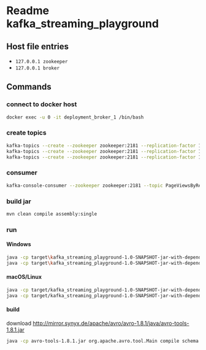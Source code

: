 # Readme kafka_streaming_playground
## Host file entries
 - `127.0.0.1 zookeeper`
 - `127.0.0.1 broker`

## Commands
### connect to docker host
```bash
docker exec -u 0 -it deployment_broker_1 /bin/bash
```
### create topics
```bash
kafka-topics --create --zookeeper zookeeper:2181 --replication-factor 1 --partitions 1 --topic PageViews
kafka-topics --create --zookeeper zookeeper:2181 --replication-factor 1 --partitions 1 --topic PageViewsPerRegion
kafka-topics --create --zookeeper zookeeper:2181 --replication-factor 1 --partitions 1 --topic PageViewsByUser
```
### consumer
```bash
kafka-console-consumer --zookeeper zookeeper:2181 --topic PageViewsByRegion --from-beginning --property print.key=true --property value.deserializer=org.apache.kafka.common.serialization.LongDeserializer
```
### build jar
```bash
mvn clean compile assembly:single
```
### run
#### Windows
```bash
java -cp target\kafka_streaming_playground-1.0-SNAPSHOT-jar-with-dependencies.jar ch.hsr.markovshield.MarkovClickAndLoginGenerator
java -cp target\kafka_streaming_playground-1.0-SNAPSHOT-jar-with-dependencies.jar ch.hsr.markovshield.MarkovShieldClickstreams
```

#### macOS/Linux
```bash
java -cp target/kafka_streaming_playground-1.0-SNAPSHOT-jar-with-dependencies.jar ch.hsr.markovshield.MarkovClickAndLoginGenerator
java -cp target/kafka_streaming_playground-1.0-SNAPSHOT-jar-with-dependencies.jar ch.hsr.markovshield.MarkovShieldClickstreams
```

#### build
download http://mirror.synyx.de/apache/avro/avro-1.8.1/java/avro-tools-1.8.1.jar
```bash
java -cp avro-tools-1.8.1.jar org.apache.avro.tool.Main compile schema TypeReuseTest.avsc CompoundSubTypeExtended.avsc DirWithOtherAvscFiles OutputDir
```